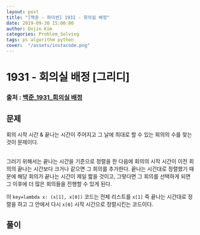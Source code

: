 ```yaml
---
layout: post
title: "[백준 - 파이썬] 1931 - 회의실 배정"
date: 2019-09-30 15:00:00
author: Dojin Kim
categories: Problem_Solving
tags: ps algorithm python
cover:  "/assets/instacode.png"
---
```


# 1931 - 회의실 배정 [그리디]

### 출처 : <a href="https://www.acmicpc.net/problem/1931">백준_1931_회의실 배정</a>

## 문제
회의 시작 시간 & 끝나는 시간이 주어지고 그 날에 최대로 할 수 있는 회의의 수를 찾는 것이 문제이다. 

<br/> 
그러기 위해서는 끝나는 시간을 기준으로 정렬을 한 다음에 회의의 시작 시간이 이전 회의의 끝나는 시간보다 크거나 같으면 그 회의를 추가한다. 끝나는 시간대로 정렬했기 때문에 해당 회의가 끝나는 시간이 제일 짧을 것이고, 그렇다면 그 회의를 선택하게 되면 그 이후에 더 많은 회의들을 진행할 수 있게 된다. 

<br/>

이 `key=lambda x: (x[1], x[0])` 코드는 전체 리스트를 `x[1]` 즉 끝나는 시간대로 정렬을 하고 그 안에서 다시 `x[0]` 시작 시간으로 정렬시킨는 코드이다.

## 풀이
<script src="https://gist.github.com/dojinkimm/4d30fb3909a6afde4d096afe21618d56.js"></script>